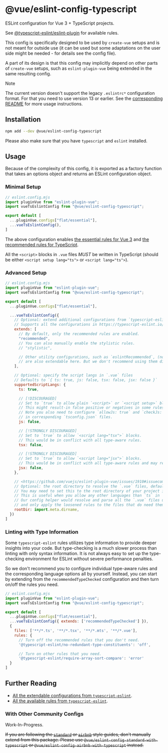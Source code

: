 # @vue/eslint-config-typescript

ESLint configuration for Vue 3 + TypeScript projects.

See [@typescript-eslint/eslint-plugin](https://typescript-eslint.io/rules/) for available rules.

This config is specifically designed to be used by `create-vue` setups
and is not meant for outside use (it can be used but some adaptations
on the user side might be needed - for details see the config file).

A part of its design is that this config may implicitly depend on
other parts of `create-vue` setups, such as `eslint-plugin-vue` being
extended in the same resulting config.

> [!NOTE]
> The current version doesn't support the legacy `.eslintrc*` configuration format. For that you need to use version 13 or earlier. See the [corresponding README](https://www.npmjs.com/package/@vue/eslint-config-typescript/v/legacy-eslintrc) for more usage instructions.

## Installation

```sh
npm add --dev @vue/eslint-config-typescript
```

Please also make sure that you have `typescript` and `eslint` installed.

## Usage

Because of the complexity of this config, it is exported as a factory function that takes an options object and returns an ESLint configuration object.

### Minimal Setup

```js
// eslint.config.mjs
import pluginVue from "eslint-plugin-vue";
import vueTsEslintConfig from "@vue/eslint-config-typescript";

export default [
  ...pluginVue.configs["flat/essential"],
  ...vueTsEslintConfig(),
]
```

The above configuration enables [the essential rules for Vue 3](https://eslint.vuejs.org/rules/#priority-a-essential-error-prevention) and [the recommended rules for TypeScript](https://typescript-eslint.io/rules/?=recommended).

All the `<script>` blocks in `.vue` files *MUST* be written in TypeScript (should be either `<script setup lang="ts">` or `<script lang="ts">`).

### Advanced Setup

```js
// eslint.config.mjs
import pluginVue from "eslint-plugin-vue";
import vueTsEslintConfig from "@vue/eslint-config-typescript";

export default [
  ...pluginVue.configs["flat/essential"],

  ...vueTsEslintConfig({
    // Optional: extend additional configurations from `typescript-eslint`.
    // Supports all the configurations in https://typescript-eslint.io/users/configs#recommended-configurations
    extends: [
      // By default, only the recommended rules are enabled.
      "recommended",
      // You can also manually enable the stylistic rules.
      // "stylistic",

      // Other utility configurations, such as `eslintRecommended`, (note that it's in camelCase)
      // are also extendable here. But we don't recommend using them directly.
    ],

    // Optional: specify the script langs in `.vue` files
    // Defaults to `{ ts: true, js: false, tsx: false, jsx: false }`
    supportedScriptLangs: {
      ts: true,

      // [!DISCOURAGED]
      // Set to `true` to allow plain `<script>` or `<script setup>` blocks.
      // This might result-in false positive or negatives in some rules for `.vue` files.
      // Note you also need to configure `allowJs: true` and `checkJs: true`
      // in corresponding `tsconfig.json` files.
      js: false,

      // [!STRONGLY DISCOURAGED]
      // Set to `true` to allow `<script lang="tsx">` blocks.
      // This would be in conflict with all type-aware rules.
      tsx: false,

      // [!STRONGLY DISCOURAGED]
      // Set to `true` to allow `<script lang="jsx">` blocks.
      // This would be in conflict with all type-aware rules and may result in false positives.
      jsx: false,
    },

    // <https://github.com/vuejs/eslint-plugin-vue/issues/1910#issuecomment-1819993961>
    // Optional: the root directory to resolve the `.vue` files, defaults to `process.cwd()`.
    // You may need to set this to the root directory of your project if you have a monorepo.
    // This is useful when you allow any other languages than `ts` in `.vue` files.
    // Our config helper would resolve and parse all the `.vue` files under `rootDir`,
    // and only apply the loosened rules to the files that do need them.
    rootDir: import.meta.dirname,
  })
]
```

### Linting with Type Information

Some `typescript-eslint` rules utilizes type information to provide deeper insights into your code.
But type-checking is a much slower process than linting with only syntax information.
It is not always easy to set up the type-checking environment for ESLint without severe performance penalties.

So we don't recommend you to configure individual type-aware rules and the corresponding language options all by yourself.
Instead, you can start by extending from the `recommendedTypeChecked` configuration and then turn on/off the rules you need.

```js
// eslint.config.mjs
import pluginVue from "eslint-plugin-vue";
import vueTsEslintConfig from "@vue/eslint-config-typescript";

export default [
  ...pluginVue.configs["flat/essential"],
  ...vueTsEslintConfig({ extends: ['recommendedTypeChecked'] }),
  {
    files: ['**/*.ts', '**/*.tsx', '**/*.mts', '**/*.vue'],
    rules: {
      // Turn off the recommended rules that you don't need.
      '@typescript-eslint/no-redundant-type-constituents': 'off',

      // Turn on other rules that you need.
      '@typescript-eslint/require-array-sort-compare': 'error'
  }
]
```

## Further Reading

- [All the extendable configurations from `typescript-eslint`](https://typescript-eslint.io/users/configs).
- [All the available rules from `typescript-eslint`](https://typescript-eslint.io/rules/).

### With Other Community Configs

Work-In-Progress.

~~If you are following the [`standard`](https://standardjs.com/) or [`airbnb`](https://github.com/airbnb/javascript/) style guides, don't manually extend from this package. Please use `@vue/eslint-config-standard-with-typescript` or `@vue/eslint-config-airbnb-with-typescript` instead.~~

